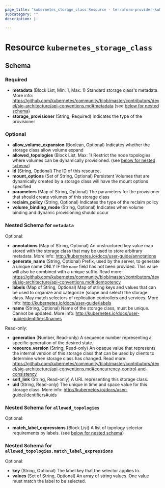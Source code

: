 ```yaml
---
page_title: "kubernetes_storage_class Resource - terraform-provider-kubernetes"
subcategory: ""
description: |-
  
---
```


# Resource `kubernetes_storage_class`





## Schema

### Required

- **metadata** (Block List, Min: 1, Max: 1) Standard storage class's metadata. More info: https://github.com/kubernetes/community/blob/master/contributors/devel/sig-architecture/api-conventions.md#metadata (see [below for nested schema](#nestedblock--metadata))
- **storage_provisioner** (String, Required) Indicates the type of the provisioner

### Optional

- **allow_volume_expansion** (Boolean, Optional) Indicates whether the storage class allow volume expand
- **allowed_topologies** (Block List, Max: 1) Restrict the node topologies where volumes can be dynamically provisioned. (see [below for nested schema](#nestedblock--allowed_topologies))
- **id** (String, Optional) The ID of this resource.
- **mount_options** (Set of String, Optional) Persistent Volumes that are dynamically created by a storage class will have the mount options specified
- **parameters** (Map of String, Optional) The parameters for the provisioner that should create volumes of this storage class
- **reclaim_policy** (String, Optional) Indicates the type of the reclaim policy
- **volume_binding_mode** (String, Optional) Indicates when volume binding and dynamic provisioning should occur

<a id="nestedblock--metadata"></a>
### Nested Schema for `metadata`

Optional:

- **annotations** (Map of String, Optional) An unstructured key value map stored with the storage class that may be used to store arbitrary metadata. More info: http://kubernetes.io/docs/user-guide/annotations
- **generate_name** (String, Optional) Prefix, used by the server, to generate a unique name ONLY IF the `name` field has not been provided. This value will also be combined with a unique suffix. Read more: https://github.com/kubernetes/community/blob/master/contributors/devel/sig-architecture/api-conventions.md#idempotency
- **labels** (Map of String, Optional) Map of string keys and values that can be used to organize and categorize (scope and select) the storage class. May match selectors of replication controllers and services. More info: http://kubernetes.io/docs/user-guide/labels
- **name** (String, Optional) Name of the storage class, must be unique. Cannot be updated. More info: http://kubernetes.io/docs/user-guide/identifiers#names

Read-only:

- **generation** (Number, Read-only) A sequence number representing a specific generation of the desired state.
- **resource_version** (String, Read-only) An opaque value that represents the internal version of this storage class that can be used by clients to determine when storage class has changed. Read more: https://github.com/kubernetes/community/blob/master/contributors/devel/sig-architecture/api-conventions.md#concurrency-control-and-consistency
- **self_link** (String, Read-only) A URL representing this storage class.
- **uid** (String, Read-only) The unique in time and space value for this storage class. More info: http://kubernetes.io/docs/user-guide/identifiers#uids


<a id="nestedblock--allowed_topologies"></a>
### Nested Schema for `allowed_topologies`

Optional:

- **match_label_expressions** (Block List) A list of topology selector requirements by labels. (see [below for nested schema](#nestedblock--allowed_topologies--match_label_expressions))

<a id="nestedblock--allowed_topologies--match_label_expressions"></a>
### Nested Schema for `allowed_topologies.match_label_expressions`

Optional:

- **key** (String, Optional) The label key that the selector applies to.
- **values** (Set of String, Optional) An array of string values. One value must match the label to be selected.


